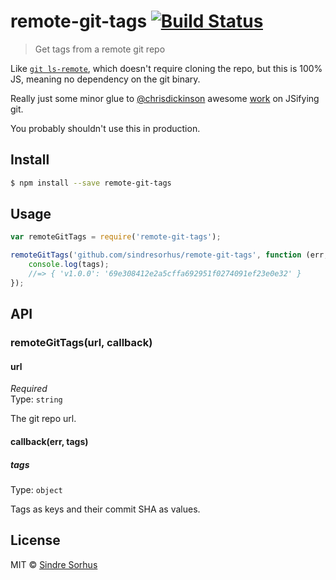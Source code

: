 # remote-git-tags [![Build Status](https://travis-ci.org/sindresorhus/remote-git-tags.svg?branch=master)](https://travis-ci.org/sindresorhus/remote-git-tags)

> Get tags from a remote git repo

Like [`git ls-remote`](http://git-scm.com/docs/git-ls-remote.html), which doesn't require cloning the repo, but this is 100% JS, meaning no dependency on the git binary.

Really just some minor glue to [@chrisdickinson](https://github.com/chrisdickinson) awesome [work](https://github.com/search?utf8=%E2%9C%93&q=user%3Achrisdickinson+git-) on JSifying git.

You probably shouldn't use this in production.


## Install

```sh
$ npm install --save remote-git-tags
```


## Usage

```js
var remoteGitTags = require('remote-git-tags');

remoteGitTags('github.com/sindresorhus/remote-git-tags', function (err, tags) {
	console.log(tags);
	//=> { 'v1.0.0': '69e308412e2a5cffa692951f0274091ef23e0e32' }
});
```


## API

### remoteGitTags(url, callback)

#### url

*Required*  
Type: `string`

The git repo url.

#### callback(err, tags)

##### tags

Type: `object`  

Tags as keys and their commit SHA as values.


## License

MIT © [Sindre Sorhus](http://sindresorhus.com)
